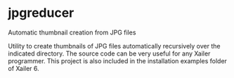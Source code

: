 # jpgreducer
Automatic thumbnail creation from JPG files

Utility to create thumbnails of JPG files automatically recursively over the indicated directory. The source code can be very useful
for any Xailer programmer. This project is also included in the installation examples folder of Xailer 6.
